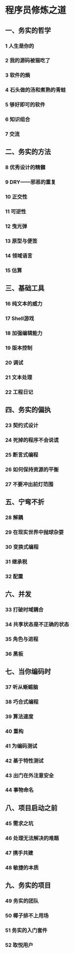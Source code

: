 # 程序员修炼之道

## 一、务实的哲学

### 1 人生是你的

### 2 我的源码被猫吃了

### 3 软件的熵

### 4 石头做的汤和煮熟的青蛙

### 5 够好即可的软件

### 6 知识组合

### 7 交流

## 二、务实的方法

### 8 优秀设计的精髓

### 9 DRY——邪恶的重复

### 10 正交性

### 11 可逆性

### 12 曳光弹

### 13 原型与便签

### 14 领域语言

### 15 估算

## 三、基础工具

### 16 纯文本的威力

### 17 Shell游戏

### 18 加强编辑能力

### 19 版本控制

### 20 调试

### 21 文本处理

### 22 工程日记

## 四、务实的偏执

### 23 契约式设计

### 24 死掉的程序不会说谎

### 25 断言式编程

### 26 如何保持资源的平衡

### 27 不要冲出前灯范围

## 五、宁弯不折

### 28 解耦

### 29 在现实世界中抛球杂耍

### 30 变换式编程

### 31 继承税

### 32 配置

## 六、并发

### 33 打破时域耦合

### 34 共享状态是不正确的状态

### 35 角色与进程

### 36 黑板

## 七、当你编码时

### 37 听从蜥蜴脑

### 38 巧合式编程

### 39 算法速度

### 40 重构

### 41 为编码测试

### 42 基于特性测试

### 43 出门在外注意安全

### 44 事物命名

## 八、项目启动之前

### 45 需求之坑

### 46 处理无法解决的难题

### 47 携手共建

### 48 敏捷的本质

## 九、务实的项目

### 49 务实的团队

### 50 椰子排不上用场

### 51 务实的入门套件

### 52 取悦用户
